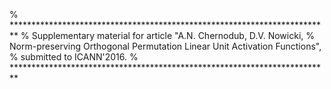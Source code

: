 % *************************************************************************
% Supplementary material for article "A.N. Chernodub, D.V. Nowicki, 
% Norm-preserving Orthogonal Permutation Linear Unit Activation Functions", 
% submitted to ICANN'2016.
% *************************************************************************

